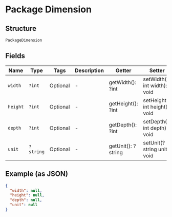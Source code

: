 
# Package Dimension

## Structure

`PackageDimension`

## Fields

| Name | Type | Tags | Description | Getter | Setter |
|  --- | --- | --- | --- | --- | --- |
| `width` | `?int` | Optional | - | getWidth(): ?int | setWidth(?int width): void |
| `height` | `?int` | Optional | - | getHeight(): ?int | setHeight(?int height): void |
| `depth` | `?int` | Optional | - | getDepth(): ?int | setDepth(?int depth): void |
| `unit` | `?string` | Optional | - | getUnit(): ?string | setUnit(?string unit): void |

## Example (as JSON)

```json
{
  "width": null,
  "height": null,
  "depth": null,
  "unit": null
}
```

